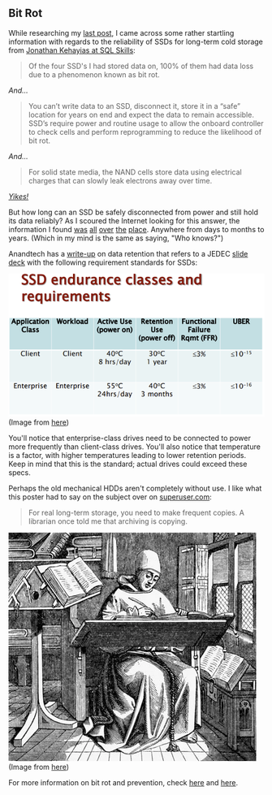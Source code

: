## Bit Rot

While researching my [last post](https://www.matthewyancer.com/2023/11/07/apollo-guidance-computer.html), I came across some rather startling information with regards to the reliability of SSDs for long-term cold storage from [Jonathan Kehayias at SQL Skills](https://www.sqlskills.com/blogs/jonathan/bitten-by-ssd-bit-rot/):

> Of the four SSD's I had stored data on, 100% of them had data loss due to a phenomenon known as bit rot.

*And...*

> You can’t write data to an SSD, disconnect it, store it in a “safe” location for years on end and expect the data to remain accessible.  SSD’s require power and routine usage to allow the onboard controller to check cells and perform reprogramming to reduce the likelihood of bit rot.

*And...*

> For solid state media, the NAND cells store data using electrical charges that can slowly leak electrons away over time.

[*Yikes!*](https://www.youtube.com/watch?v=tJXGz4N00dA)

But how long can an SSD be safely disconnected from power and still hold its data reliably? As I scoured the Internet looking for this answer, the information I found [was](https://www.extremetech.com/computing/205382-ssds-can-lose-data-in-as-little-as-7-days-without-power) [all](https://www.reddit.com/r/hardware/comments/e16vf1/does_ssd_really_require_periodic_power_to/) [over](https://www.quora.com/If-I-have-a-new-SSD-how-long-can-I-keep-it-unused-Do-I-need-to-regularly-power-it) [the](https://superuser.com/questions/1568550/how-long-do-you-need-to-power-an-ssd-up-for-to-maintain-the-data-on-it-and-is-i) [place](https://www.easeus.com/resource/does-ssd-need-power.html). Anywhere from days to months to years. (Which in my mind is the same as saying, "Who knows?")

Anandtech has a [write-up](https://www.anandtech.com/show/9248/the-truth-about-ssd-data-retention) on data retention that refers to a JEDEC [slide deck](https://www.jedec.org/sites/default/files/Alvin_Cox%20%5BCompatibility%20Mode%5D_0.pdf) with the following requirement standards for SSDs:

![JEDEC: SSD endurance classes and requirements](/assets/images/jedec-ssd.png)  
(Image from [here](https://www.jedec.org/sites/default/files/Alvin_Cox%20%5BCompatibility%20Mode%5D_0.pdf))

You'll notice that enterprise-class drives need to be connected to power more frequently than client-class drives. You'll also notice that temperature is a factor, with higher temperatures leading to lower retention periods. Keep in mind that this is the standard; actual drives could exceed these specs.

Perhaps the old mechanical HDDs aren't completely without use. I like what this poster had to say on the subject over on [superuser.com](https://superuser.com/questions/1568550/how-long-do-you-need-to-power-an-ssd-up-for-to-maintain-the-data-on-it-and-is-i#:~:text=for%20real%20long%2Dterm%20storage%2C%20you%20need%20to%20make%20frequent%20copies.%20A%20librarian%20once%20told%20me%20that%20archiving%20is%20copying.):

> For real long-term storage, you need to make frequent copies. A librarian once told me that archiving is copying.

![Monk Copying Manuscript](/assets/images/monk-manuscript.webp)  
(Image from [here](https://www.britannica.com/art/scriptorium))

For more information on bit rot and prevention, check [here](https://geekflare.com/bit-rot-prevention/) and [here](https://www.howtogeek.com/660727/bit-rot-how-hard-drives-and-ssds-die-over-time/).
